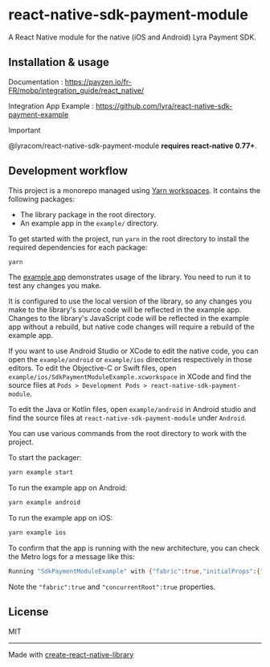 # react-native-sdk-payment-module

A React Native module for the native (iOS and Android) Lyra Payment SDK.

## Installation & usage

Documentation : https://payzen.io/fr-FR/mobp/integration_guide/react_native/

Integration App Example : https://github.com/lyra/react-native-sdk-payment-example

> [!IMPORTANT]
> @lyracom/react-native-sdk-payment-module **requires react-native 0.77+**.

## Development workflow

This project is a monorepo managed using [Yarn workspaces](https://yarnpkg.com/features/workspaces). It contains the following packages:

- The library package in the root directory.
- An example app in the `example/` directory.

To get started with the project, run `yarn` in the root directory to install the required dependencies for each package:

```sh
yarn
```

The [example app](/example/) demonstrates usage of the library. You need to run it to test any changes you make.

It is configured to use the local version of the library, so any changes you make to the library's source code will be reflected in the example app. Changes to the library's JavaScript code will be reflected in the example app without a rebuild, but native code changes will require a rebuild of the example app.

If you want to use Android Studio or XCode to edit the native code, you can open the `example/android` or `example/ios` directories respectively in those editors. To edit the Objective-C or Swift files, open `example/ios/SdkPaymentModuleExample.xcworkspace` in XCode and find the source files at `Pods > Development Pods > react-native-sdk-payment-module`.

To edit the Java or Kotlin files, open `example/android` in Android studio and find the source files at `react-native-sdk-payment-module` under `Android`.

You can use various commands from the root directory to work with the project.

To start the packager:

```sh
yarn example start
```

To run the example app on Android:

```sh
yarn example android
```

To run the example app on iOS:

```sh
yarn example ios
```

To confirm that the app is running with the new architecture, you can check the Metro logs for a message like this:

```sh
Running "SdkPaymentModuleExample" with {"fabric":true,"initialProps":{"concurrentRoot":true},"rootTag":1}
```

Note the `"fabric":true` and `"concurrentRoot":true` properties.

## License

MIT

---

Made with [create-react-native-library](https://github.com/callstack/react-native-builder-bob)
